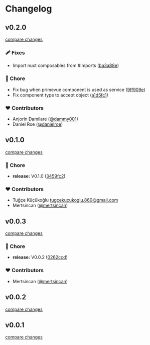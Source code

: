 # Changelog


## v0.2.0

[compare changes](https://github.com/primefaces/primevue-nuxt-module/compare/v0.1.0...v0.2.0)

### 🩹 Fixes

- Import nuxt composables from #imports ([ba3a88e](https://github.com/primefaces/primevue-nuxt-module/commit/ba3a88e))

### 🏡 Chore

- Fix bug when primevue component is used as service ([9ff909e](https://github.com/primefaces/primevue-nuxt-module/commit/9ff909e))
- Fix component type to accept object ([a1d5fc1](https://github.com/primefaces/primevue-nuxt-module/commit/a1d5fc1))

### ❤️ Contributors

- Anjorin Damilare ([@dammy001](http://github.com/dammy001))
- Daniel Roe ([@danielroe](http://github.com/danielroe))

## v0.1.0

[compare changes](https://github.com/primefaces/primevue-nuxt-module/compare/v0.0.3...v0.1.0)

### 🏡 Chore

- **release:** V0.1.0 ([3459fc2](https://github.com/primefaces/primevue-nuxt-module/commit/3459fc2))

### ❤️ Contributors

- Tuğçe Küçükoğlu <tugcekucukoglu.860@gmail.com>
- Mertsincan ([@mertsincan](http://github.com/mertsincan))

## v0.0.3

[compare changes](https://github.com/primefaces/primevue-nuxt-module/compare/v0.0.1...v0.0.3)

### 🏡 Chore

- **release:** V0.0.2 ([0262ccd](https://github.com/primefaces/primevue-nuxt-module/commit/0262ccd))

### ❤️ Contributors

- Mertsincan ([@mertsincan](http://github.com/mertsincan))

## v0.0.2

[compare changes](https://github.com/primefaces/primevue-nuxt-module/compare/v0.0.1...v0.0.2)

## v0.0.1

[compare changes](https://github.com/primefaces/primevue-nuxt-module/compare/v0.0.2...v0.0.1)

